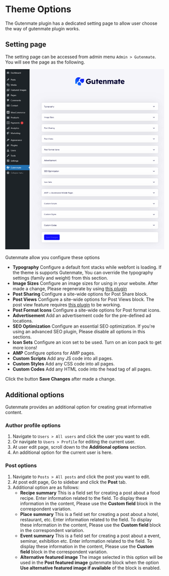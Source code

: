 # Theme Options

The Gutenmate plugin has a dedicated setting page to allow user choose the way of gutenmate plugin works.

## Setting page
The setting page can be accessed from admin menu `Admin > Gutenmate`. You will see the page as the following.

![](setting-page.png)

Gutenmate allow you configure these options

* **Typography** Configure a default font stacks while webfont is loading. If the theme is supports Gutenmate, You can override the typography settings (family and weight) from this section.
* **Image Sizes** Configure an image sizes for using in your website. After made a change, Please regenerate by using [this plugin](https://wordpress.org/plugins/regenerate-thumbnails/)
* **Post Sharing** Configure a site-wide options for Post Share block.
* **Post Views** Configure a site-wide options for Post Views block. The post view feature requires [this plugin](https://wordpress.org/plugins/wordpress-popular-posts/) to be working.
* **Post Format Icons** Configure a site-wide options for Post format icons.
* **Advertisement** Add an advertisement code for the pre-defined ad locations.
* **SEO Optimization** Configure an essential SEO optimization. If you're using an advanced SEO plugin, Please disable all options in this sections.
* **Icon Sets** Configure an icon set to be used. Turn on an icon pack to get more icons!
* **AMP** Configure options for AMP pages.
* **Custom Scripts** Add any JS code into all pages.
* **Custom Styles** Add any CSS code into all pages.
* **Custom Codes** Add any HTML code into the head tag of all pages.

Click the button **Save Changes** after made a change.

## Additional options

Gutenmate provides an additional option for creating great informative content.

### Author profile options

1. Navigate to `Users > All users` and click the user you want to edit.
2. Or navigate to `Users > Profile` for editing the current user.
3. At user edit page, scroll down to the **Additional options** section.
4. An additional option for the current user is here.

### Post options

1. Navigate to `Posts > All posts` and click the post you want to edit.
2. At post edit page, Go to sidebar and click the **Post** tab.
3. Additional option are as follows:
	- **Recipe summary** This is a field set for creating a post about a food recipe. Enter information related to the field. To display these information in the content, Please use the **Custom field** block in the correspondent variation.
	- **Place summary** This is a field set for creating a post about a hotel, restaurant, etc. Enter information related to the field. To display these information in the content, Please use the **Custom field** block in the correspondent variation.
	- **Event summary** This is a field set for creating a post about a event, seminar, exhibition etc. Enter information related to the field. To display these information in the content, Please use the **Custom field** block in the correspondent variation.
	- **Alternative featured image** The image selected in this option will be used in the **Post featured image** gutenmate block when the option **Use alternative featured image if available** of the block is enabled.